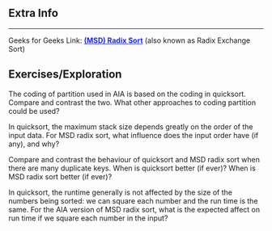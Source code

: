 <style>
a:link {
    color: #1e28f0;
}
a:visited{
    color: #3c1478;
}
a:hover{
    color: #1e288c;
}
</style>

## Extra Info

-----

Geeks for Geeks Link: [**(MSD) Radix Sort**][G4GLink] (also known as Radix Exchange
Sort)


[G4GLink]: https://www.geeksforgeeks.org/msd-most-significant-digit-radix-sort/

## Exercises/Exploration

The coding of partition used in AIA is based on the coding in quicksort.
Compare and contrast the two.  What other approaches to coding partition
could be used?

In quicksort, the maximum stack size depends greatly on the order of the
input data. For MSD radix sort, what influence does the input order have
(if any), and why?

Compare and contrast the behaviour of quicksort and MSD radix sort when
there are many duplicate keys. When is quicksort better (if ever)? When
is MSD radix sort better (if ever)?

In quicksort, the runtime generally is not affected by the size of the
numbers being sorted: we can square each number and the run time is
the same.  For the AIA version of MSD radix sort, what is the expected
affect on run time if we square each number in the input?

